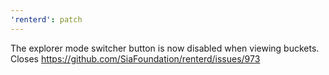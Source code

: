 ```yaml
---
'renterd': patch
---
```


The explorer mode switcher button is now disabled when viewing buckets. Closes https://github.com/SiaFoundation/renterd/issues/973
